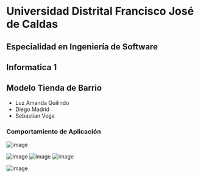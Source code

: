 # Universidad Distrital Francisco José de Caldas

## Especialidad en Ingeniería de Software

## Informatica 1

## Modelo Tienda de Barrio


- Luz Amanda Quilindo
- Diego Madrid
- Sebastian Vega

### Comportamiento de Aplicación
![image](https://user-images.githubusercontent.com/41120463/120081096-538d1080-c081-11eb-9461-b842048b5aac.png)


![image](https://user-images.githubusercontent.com/41120463/120081106-5d167880-c081-11eb-9f03-d5957daf3e4e.png)
![image](https://user-images.githubusercontent.com/41120463/120081123-699ad100-c081-11eb-8223-517c7237e56f.png)
![image](https://user-images.githubusercontent.com/41120463/120081296-9d2a2b00-c082-11eb-9dc2-8c913702654b.png)

![image](https://user-images.githubusercontent.com/41120463/120081137-79b2b080-c081-11eb-81e3-c90a789d35b3.png)
